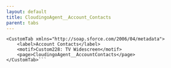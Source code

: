 ```yaml
---
layout: default
title: CloudingoAgent__Account_Contacts
parent: tabs
---
```


```<?xml version="1.0" encoding="UTF-8"?>
<CustomTab xmlns="http://soap.sforce.com/2006/04/metadata">
    <label>Account Contacts</label>
    <motif>Custom228: TV Widescreen</motif>
    <page>CloudingoAgent__AccountContacts</page>
</CustomTab>```
